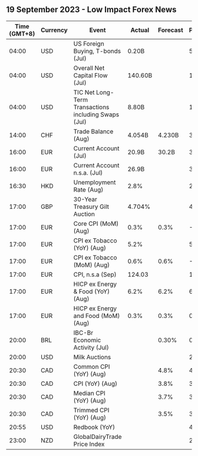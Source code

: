 ## 19 September 2023 - Low Impact Forex News

| Time (GMT+8) | Currency | Event | Actual | Forecast | Previous |
|------|----------|-------|--------|----------|----------|
| 04:00 | USD | US Foreign Buying, T-bonds (Jul) | 0.20B |  | 57.30B |
| 04:00 | USD | Overall Net Capital Flow (Jul) | 140.60B |  | 137.90B |
| 04:00 | USD | TIC Net Long-Term Transactions including Swaps (Jul) | 8.80B |  | 186.00B |
| 14:00 | CHF | Trade Balance (Aug) | 4.054B | 4.230B | 3.132B |
| 16:00 | EUR | Current Account (Jul) | 20.9B | 30.2B | 35.8B |
| 16:00 | EUR | Current Account n.s.a. (Jul) | 26.9B |  | 36.8B |
| 16:30 | HKD | Unemployment Rate (Aug) | 2.8% |  | 2.8% |
| 17:00 | GBP | 30-Year Treasury Gilt Auction | 4.704% |  | 4.484% |
| 17:00 | EUR | Core CPI (MoM) (Aug) | 0.3% | 0.3% | -0.1% |
| 17:00 | EUR | CPI ex Tobacco (YoY) (Aug) | 5.2% |  | 5.3% |
| 17:00 | EUR | CPI ex Tobacco (MoM) (Aug) | 0.6% | 0.6% | -0.1% |
| 17:00 | EUR | CPI, n.s.a (Sep) | 124.03 |  | 123.36 |
| 17:00 | EUR | HICP ex Energy & Food (YoY) (Aug) | 6.2% | 6.2% | 6.6% |
| 17:00 | EUR | HICP ex Energy and Food (MoM) (Aug) | 0.3% | 0.3% | 0.0% |
| 20:00 | BRL | IBC-Br Economic Activity (Jul) |  | 0.30% | 0.63% |
| 20:00 | USD | Milk Auctions |  |  | 2,888.0 |
| 20:30 | CAD | Common CPI (YoY) (Aug) |  | 4.8% | 4.8% |
| 20:30 | CAD | CPI (YoY) (Aug) |  | 3.8% | 3.3% |
| 20:30 | CAD | Median CPI (YoY) (Aug) |  | 3.7% | 3.7% |
| 20:30 | CAD | Trimmed CPI (YoY) (Aug) |  | 3.5% | 3.6% |
| 20:55 | USD | Redbook (YoY) |  |  | 4.6% |
| 23:00 | NZD | GlobalDairyTrade Price Index |  |  | 2.7% |
